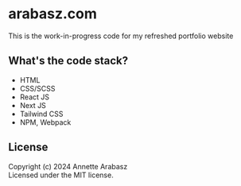 # arabasz.com

This is the work-in-progress code for my refreshed portfolio website 

## What's the code stack?
* HTML
* CSS/SCSS
* React JS
* Next JS
* Tailwind CSS  
* NPM, Webpack

## License
Copyright (c) 2024 Annette Arabasz  
Licensed under the MIT license.
